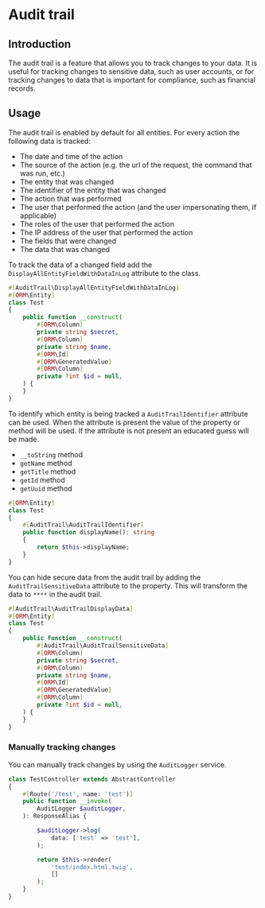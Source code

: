# Audit trail

## Introduction
The audit trail is a feature that allows you to track changes to your data. 
It is useful for tracking changes to sensitive data, such as user accounts, or for tracking changes to data that is important for compliance, such as financial records.

## Usage
The audit trail is enabled by default for all entities.
For every action the following data is tracked:
* The date and time of the action
* The source of the action (e.g. the url of the request, the command that was run, etc.)
* The entity that was changed
* The identifier of the entity that was changed
* The action that was performed
* The user that performed the action (and the user impersonating them, if applicable)
* The roles of the user that performed the action
* The IP address of the user that performed the action
* The fields that were changed
* The data that was changed

To track the data of a changed field add the `DisplayAllEntityFieldWithDataInLog` attribute to the class.
```php
#[AuditTrail\DisplayAllEntityFieldWithDataInLog]
#[ORM\Entity]
class Test
{
    public function __construct(
        #[ORM\Column]
        private string $secret,
        #[ORM\Column]
        private string $name,
        #[ORM\Id]
        #[ORM\GeneratedValue]
        #[ORM\Column]
        private ?int $id = null,
    ) {
    }
}
```

To identify which entity is being tracked a `AuditTrailIdentifier` attribute can be used. When the attribute is present the value of the property or method will be used.
If the attribute is not present an educated guess will be made.
* `__toString` method
* `getName` method
* `getTitle` method
* `getId` method
* `getUuid` method

```php
#[ORM\Entity]
class Test
{
    #[AuditTrail\AuditTrailIdentifier]
    public function displayName(): string
    {
        return $this->displayName;
    }
}
```

You can hide secure data from the audit trail by adding the `AuditTrailSensitiveData` attribute to the property.
This will transform the data to `****` in the audit trail.
```php
#[AuditTrail\AuditTrailDisplayData]
#[ORM\Entity]
class Test
{
    public function __construct(
        #[AuditTrail\AuditTrailSensitiveData]
        #[ORM\Column]
        private string $secret,
        #[ORM\Column]
        private string $name,
        #[ORM\Id]
        #[ORM\GeneratedValue]
        #[ORM\Column]
        private ?int $id = null,
    ) {
    }
}
```

### Manually tracking changes

You can manually track changes by using the `AuditLogger` service.
```php
class TestController extends AbstractController
{
    #[Route('/test', name: 'test')]
    public function __invoke(
        AuditLogger $auditLogger,
    ): ResponseAlias {

        $auditLogger->log(
            data: ['test' => 'test'],
        );

        return $this->render(
            'test/index.html.twig',
            []
        );
    }
}
```
